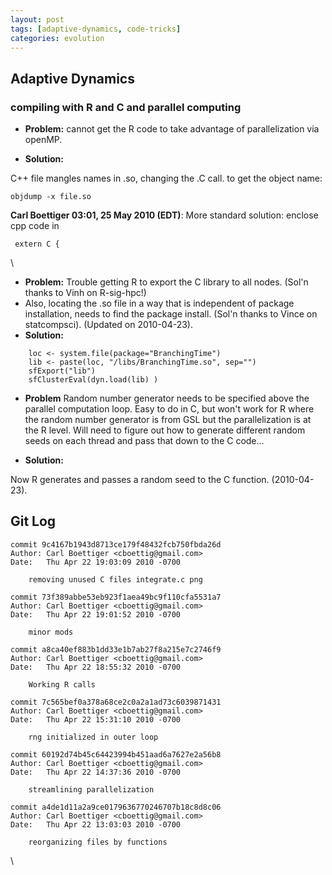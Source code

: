 ```yaml
---
layout: post
tags: [adaptive-dynamics, code-tricks]
categories: evolution
---
```






 





Adaptive Dynamics
-----------------

### compiling with R and C and parallel computing

-   **Problem:** cannot get the R code to take advantage of
    parallelization via openMP.

-   **Solution:**

C++ file mangles names in .so, changing the .C call. to get the object
name:

~~~~ {.de1}
objdump -x file.so
~~~~

**Carl Boettiger 03:01, 25 May 2010 (EDT)**: More standard solution:
enclose cpp code in

     extern C {

\

-   **Problem:** Trouble getting R to export the C library to all nodes.
    (Sol'n thanks to Vinh on R-sig-hpc!)
-   Also, locating the .so file in a way that is independent of package
    installation, needs to find the package install. (Sol'n thanks to
    Vince on statcompsci). (Updated on 2010-04-23).
-   **Solution:**

~~~~ {.de1}
    loc <- system.file(package="BranchingTime")
    lib <- paste(loc, "/libs/BranchingTime.so", sep="")
    sfExport("lib")
    sfClusterEval(dyn.load(lib) )
~~~~

-   **Problem** Random number generator needs to be specified above the
    parallel computation loop. Easy to do in C, but won't work for R
    where the random number generator is from GSL but the
    parallelization is at the R level. Will need to figure out how to
    generate different random seeds on each thread and pass that down to
    the C code...

-   **Solution:**

Now R generates and passes a random seed to the C function.
(2010-04-23).

Git Log
-------

~~~~ {.de1}
commit 9c4167b1943d8713ce179f48432fcb750fbda26d
Author: Carl Boettiger <cboettig@gmail.com>
Date:   Thu Apr 22 19:03:09 2010 -0700
 
    removing unused C files integrate.c png
 
commit 73f389abbe53eb923f1aea49bc9f110cfa5531a7
Author: Carl Boettiger <cboettig@gmail.com>
Date:   Thu Apr 22 19:01:52 2010 -0700
 
    minor mods
 
commit a8ca40ef883b1dd33e1b7ab27f8a215e7c2746f9
Author: Carl Boettiger <cboettig@gmail.com>
Date:   Thu Apr 22 18:55:32 2010 -0700
 
    Working R calls
 
commit 7c565bef0a378a68ce2c0a2a1ad73c6039871431
Author: Carl Boettiger <cboettig@gmail.com>
Date:   Thu Apr 22 15:31:10 2010 -0700
 
    rng initialized in outer loop
 
commit 60192d74b45c64423994b451aad6a7627e2a56b8
Author: Carl Boettiger <cboettig@gmail.com>
Date:   Thu Apr 22 14:37:36 2010 -0700
 
    streamlining parallelization
 
commit a4de1d11a2a9ce0179636770246707b18c8d8c06
Author: Carl Boettiger <cboettig@gmail.com>
Date:   Thu Apr 22 13:03:03 2010 -0700
 
    reorganizing files by functions
~~~~

\

